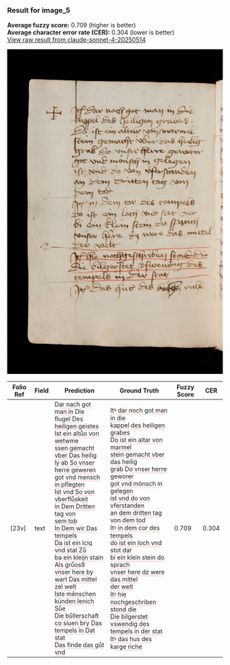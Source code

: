 ### Result for image_5
**Average fuzzy score:** 0.709 (higher is better)<br>**Average character error rate (CER):** 0.304 (lower is better)<br>[View raw result from claude-sonnet-4-20250514](https://github.com/RISE-UNIBAS/humanities_data_benchmark/blob/main/results/2025-10-24/T0291/request_T0291_image_5.json)

<img src="https://github.com/RISE-UNIBAS/humanities_data_benchmark/blob/main/benchmarks/medieval_manuscripts/images/image_5.jpg?raw=true" alt="image_5" width="800px">

<style>
.diff { text-decoration: underline; text-decoration-color: #ffcccc; text-decoration-style: wavy; }
</style>

| Folio Ref | Field | Prediction | Ground Truth | Fuzzy Score | CER |
|-----------|-------|------------|--------------|-------------|-----|
| [23v] | text | D<span class="diff">ar nach got man in</span> D<span class="diff">ie<br></span>f<span class="diff">l</span>u<span class="diff">gel Des heiligen geistes<br>Ist ein altůo von wetwme<br>ssen gemacht vber Das heilig<br>ly ab So vnser herre geweren<br>got vnd mensch in pflegten<br>Ist vnd So von vberflůs</span>k<span class="diff">eit<br>in Dem Dritten tag von<br>sem tob<br>In Dem wir Das tempels<br>Da ist ein lciq vnd stat Zů<br>ba ein kleijn stain Als grůosß<br>vnser here by wart Das mittel<br>zel welt<br>Iste mẽnschen kúnden lenich Sůe<br>Die bůllerschaft co siuen bry Das<br>tempels in Dat stat<br>Das finde das gůt vnd</span> | <span class="diff">Itꝰ dar noch got man in die<br> kappel des heiligen grabes<br> </span>D<span class="diff">o ist ein altar von marmel<br> stein gemacht vber das heilig<br> grab</span> D<span class="diff">o vnser herre geworer<br> got vnd mönsch in gelegen<br> ist vnd do von v</span>f<span class="diff">erstanden<br> an dem dritten tag von dem tod<br> Itꝰ in dem cor des tempels<br> do ist ein loch vnd stot dar<br> bi ein klein stein do sprach<br> vnser here dz were das mittel<br> der welt<br> Itꝰ hie nochgeschriben stond die<br> Die bilgerstet vswendig des<br> tempels in der stat<br> Itꝰ das h</span>u<span class="diff">s des </span>k<span class="diff">arge riche</span> | 0.709 | 0.304 |
